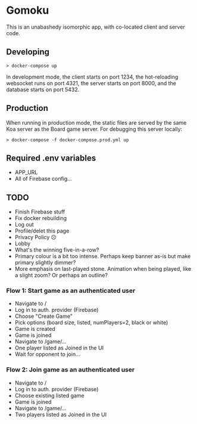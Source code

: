 # Gomoku

This is an unabashedy isomorphic app, with co-located client and server code.

## Developing

```
> docker-compose up
```

In development mode, the client starts on port 1234, the hot-reloading websocket runs on port 4321, the server starts on port 8000, and the database starts on port 5432.

## Production

When running in production mode, the static files are served by the same Koa server as the Board game server. For debugging this server locally:

```
> docker-compose -f docker-compose.prod.yml up
```

## Required .env variables

- APP_URL
- All of Firebase config...

## TODO

- Finish Firebase stuff
- Fix docker rebuilding
- Log out
- Profile/delet this page
- Privacy Policy ☹️
- Lobby
- What's the winning five-in-a-row?
- Primary colour is a bit too intense. Perhaps keep banner as-is but make primary slightly dimmer?
- More emphasis on last-played stone. Animation when being played, like a slight zoom? Or perhaps an outline?

### Flow 1: Start game as an authenticated user

- Navigate to /
- Log in to auth. provider (Firebase)
- Choose "Create Game"
- Pick options (board size, listed, numPlayers=2, black or white)
- Game is created
- Game is joined
- Navigate to /game/...
- One player listed as Joined in the UI
- Wait for opponent to join...

### Flow 2: Join game as an authenticated user

- Navigate to /
- Log in to auth. provider (Firebase)
- Choose existing listed game
- Game is joined
- Navigate to /game/...
- Two players listed as Joined in the UI
